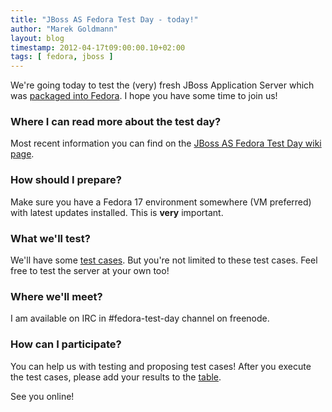 ```yaml
---
title: "JBoss AS Fedora Test Day - today!"
author: "Marek Goldmann"
layout: blog
timestamp: 2012-04-17t09:00:00.10+02:00
tags: [ fedora, jboss ]
---
```


We're going today to test the (very) fresh JBoss Application Server which was [packaged into Fedora](https://fedoraproject.org/wiki/JBossAS7). I hope you have some time to join us!

### Where I can read more about the test day? ###

Most recent information you can find on the [JBoss AS Fedora Test Day wiki page](https://fedoraproject.org/wiki/Test_Day:2012-04-17_JBoss_Application_Server).

### How should I prepare? ###

Make sure you have a Fedora 17 environment somewhere (VM preferred) with latest updates installed. This is **very** important.

### What we'll test? ###

We'll have some [test cases](https://fedoraproject.org/wiki/Test_Day:2012-04-17_JBoss_Application_Server#Test_Cases). But you're not limited to these test cases. Feel free to test the server at your own too!

### Where we'll meet? ###

I am available on IRC in #fedora-test-day channel on freenode.

### How can I participate? ###

You can help us with testing and proposing test cases! After you execute the test cases, please add your results to the [table](https://fedoraproject.org/wiki/Test_Day:2012-04-17_JBoss_Application_Server#Test_Results).

See you online!
